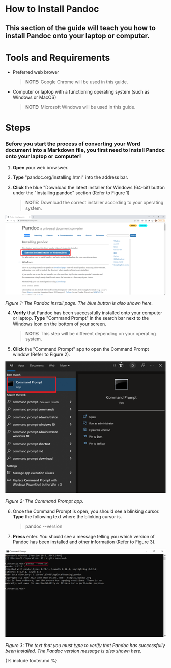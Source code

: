 # How to Install Pandoc 
## This section of the guide will teach you how to install Pandoc onto your laptop or computer.

# Tools and Requirements
- Preferred web brower 
    > **NOTE:** Google Chrome will be used in this guide.
- Computer or laptop with a functioning operating system (such as Windows or MacOS)
    > **NOTE:** Microsoft Windows will be used in this guide. 

# Steps 
### Before you start the process of converting your Word document into a Markdown file, you first need to install Pandoc onto your laptop or computer!

1. **Open** your web browswer.

2. **Type** "pandoc.org/installing.html" into the address bar. 

3. **Click** the blue "Download the latest installer for Windows (64-bit) button under the "Installing pandoc" section (Refer to Figure 1)

    > **NOTE:** Download the correct installer according to your operating system. 

![Photo 1](images/photo1.png)

  *Figure 1: The Pandoc install page. The blue button is also shown here.*

4. **Verify** that Pandoc has been successfully installed onto your computer or laptop. **Type** "Command Prompt" in the search bar next to the Windows icon on the bottom of your screen. 
  
    >  **NOTE:** This step will be different depending on your operating system. 

5. **Click** the "Command Prompt" app to open the Command Prompt window (Refer to Figure 2). 

![Photo 2](images/photo2.png)

  *Figure 2: The Command Prompt app.*

6. Once the Command Prompt is open, you should see a blinking cursor. **Type** the following text where the blinking cursor is.
  
    > pandoc --version

7. **Press** enter. You should see a message telling you which version of Pandoc has been installed and other information (Refer to Figure 3). 

![Photo 3](images/photo3.png)
  
  *Figure 3: The text that you must type to verify that Pandoc has successfully been installed. The Pandoc version message is also shown here.*

{% include footer.md %}